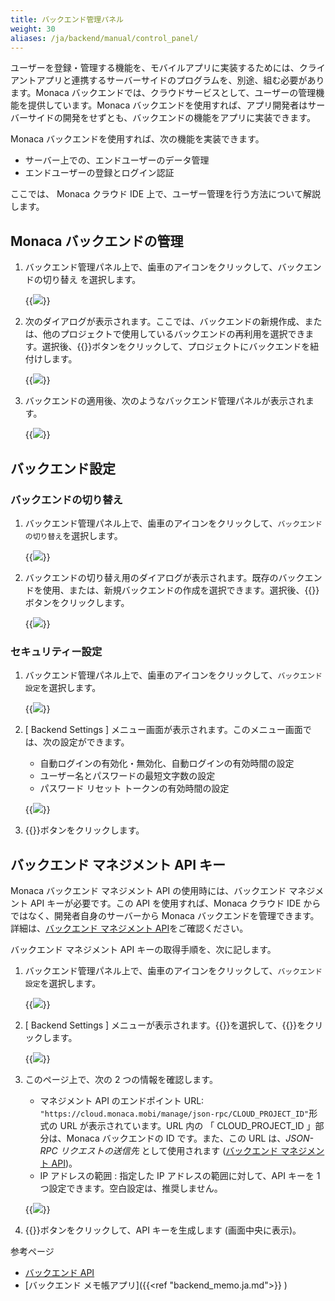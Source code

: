 ```yaml
---
title: バックエンド管理パネル
weight: 30
aliases: /ja/backend/manual/control_panel/
---
```


ユーザーを登録・管理する機能を、モバイルアプリに実装するためには、クライアントアプリと連携するサーバーサイドのプログラムを、別途、組む必要があります。Monaca
バックエンドでは、クラウドサービスとして、ユーザーの管理機能を提供しています。Monaca
バックエンドを使用すれば、アプリ開発者はサーバーサイドの開発をせずとも、バックエンドの機能をアプリに実装できます。

Monaca バックエンドを使用すれば、次の機能を実装できます。

-   サーバー上での、エンドユーザーのデータ管理
-   エンドユーザーの登録とログイン認証

ここでは、 Monaca クラウド IDE
上で、ユーザー管理を行う方法について解説します。

## <a name="backend-control-panel-getting-started"></a> Monaca バックエンドの管理

1.  バックエンド管理パネル上で、歯車のアイコンをクリックして、バックエンドの切り替え
    を選択します。

    {{<img src="/images/backend/control_panel/1.png">}}

2.  次のダイアログが表示されます。ここでは、バックエンドの新規作成、または、他のプロジェクトで使用しているバックエンドの再利用を選択できます。選択後、{{<guilabel name="適用">}}ボタンをクリックして、プロジェクトにバックエンドを紐付けします。

    {{<img src="/images/backend/control_panel/2.png">}}

3.  バックエンドの適用後、次のようなバックエンド管理パネルが表示されます。

    {{<img src="/images/backend/control_panel/3.png">}}

## バックエンド設定

### バックエンドの切り替え

1.  バックエンド管理パネル上で、歯車のアイコンをクリックして、`バックエンドの切り替え`を選択します。

    {{<img src="/images/backend/control_panel/25.png">}}

2.  バックエンドの切り替え用のダイアログが表示されます。既存のバックエンドを使用、または、新規バックエンドの作成を選択できます。選択後、{{<guilabel name="適用">}}ボタンをクリックします。

    {{<img src="/images/backend/control_panel/26.png">}}

### セキュリティー設定

1. バックエンド管理パネル上で、歯車のアイコンをクリックして、`バックエンド設定`を選択します。

    {{<img src="/images/backend/control_panel/27.png">}}

2. \[ Backend Settings \] メニュー画面が表示されます。このメニュー画面では、次の設定ができます。

    - 自動ログインの有効化・無効化、自動ログインの有効時間の設定
    - ユーザー名とパスワードの最短文字数の設定
    - パスワード リセット トークンの有効時間の設定

    {{<img src="/images/backend/control_panel/28.png">}}

3. {{<guilabel name="適用">}}ボタンをクリックします。

バックエンド マネジメント API キー
----------------------------------

Monaca バックエンド マネジメント API の使用時には、バックエンド
マネジメント API キーが必要です。この API を使用すれば、Monaca クラウド
IDE からではなく、開発者自身のサーバーから Monaca
バックエンドを管理できます。詳細は、[バックエンド マネジメント API](/ja/reference/monaca_api/cloud_management)をご確認ください。

バックエンド マネジメント API キーの取得手順を、次に記します。

1.  バックエンド管理パネル上で、歯車のアイコンをクリックして、`バックエンド設定`を選択します。

    {{<img src="/images/backend/control_panel/29.png">}}

2.  \[ Backend Settings \] メニューが表示されます。{{<guilabel name="マネジメント API">}}を選択して、{{<guilabel name="有効にする">}}をクリックします。

    {{<img src="/images/backend/control_panel/30.png">}}

3.  このページ上で、次の 2 つの情報を確認します。

    - マネジメント API のエンドポイント URL: `"https://cloud.monaca.mobi/manage/json-rpc/CLOUD_PROJECT_ID"`形式の URL が表示されています。URL 内の 「 CLOUD\_PROJECT\_ID 」部分は、Monaca バックエンドの ID です。また、この URL は、*JSON-RPC リクエストの送信先* として使用されます ([バックエンド マネジメント API](/ja/reference/monaca_api/cloud_management))。
    - IP アドレスの範囲 : 指定した IP アドレスの範囲に対して、API キーを 1 つ設定できます。空白設定は、推奨しません。

    {{<img src="/images/backend/control_panel/31.png">}}

4.  {{<guilabel name="作成する">}}ボタンをクリックして、API キーを生成します (画面中央に表示)。

参考ページ

- [バックエンド API](/ja/reference/monaca_api/cloud)
- [バックエンド メモ帳アプリ]({{<ref "backend_memo.ja.md">}}    )

